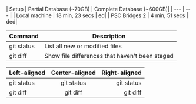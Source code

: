 | Setup | Partial Database (~70GB) | Complete Database (~600GB)|
| --- | --- |
| Local machine | 18 min, 23 secs | ed|
| PSC Bridges 2 | 4 min, 51 secs | ded|

  
| Command | Description |
| --- | --- |
| git status | List all new or modified files |
| git diff | Show file differences that haven't been staged |


| Left-aligned | Center-aligned | Right-aligned |
| :---         |     :---:      |          ---: |
| git status   | git status     | git status    |
| git diff     | git diff       | git diff      |
